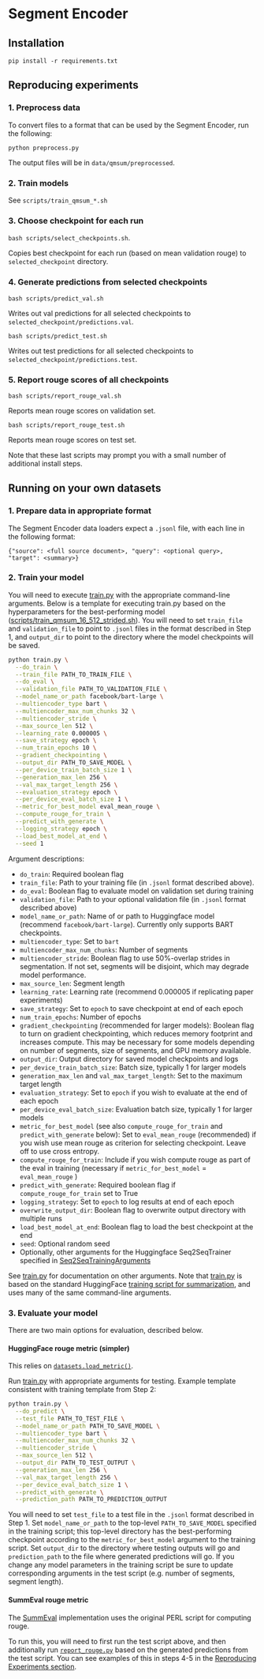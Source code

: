 # Segment Encoder

## Installation
```
pip install -r requirements.txt
``` 

## Reproducing experiments

### 1. Preprocess data
To convert files to a format that can be used by the Segment Encoder, run the following:
```
python preprocess.py
```

The output files will be in `data/qmsum/preprocessed`.

### 2. Train models

See `scripts/train_qmsum_*.sh`

### 3. Choose checkpoint for each run

`bash scripts/select_checkpoints.sh`. 

Copies best checkpoint for each run (based on mean validation rouge) to `selected_checkpoint` directory.

### 4. Generate predictions from selected checkpoints

`bash scripts/predict_val.sh`
 
Writes out val predictions for all selected checkpoints to `selected_checkpoint/predictions.val`.

`bash scripts/predict_test.sh`
 
Writes out test predictions for all selected checkpoints to `selected_checkpoint/predictions.test`.

### 5. Report rouge scores of all checkpoints

`bash scripts/report_rouge_val.sh`

Reports mean rouge scores on validation set.

`bash scripts/report_rouge_test.sh`

Reports mean rouge scores on test set.

Note that these last scripts may prompt you with a small number of additional install steps.

## Running on your own datasets

### 1. Prepare data in appropriate format

The Segment Encoder data loaders expect a `.jsonl` file, with each line in the following format:

```
{"source": <full source document>, "query": <optional query>, "target": <summary>}
```

### 2. Train your model

You will need to execute [train.py](train.py) with the appropriate command-line arguments. Below is a template
for executing train.py based on the hyperparameters for the best-performing model ([scripts/train_qmsum_16_512_strided.sh](scripts/train_qmsum_16_512_strided.sh)). 
You will need to set `train_file` and `validation_file` to point to `.jsonl` files in the format described in Step 1, and `output_dir`
to point to the directory where the model checkpoints will be saved.
 
```bash
python train.py \
  --do_train \
  --train_file PATH_TO_TRAIN_FILE \
  --do_eval \
  --validation_file PATH_TO_VALIDATION_FILE \
  --model_name_or_path facebook/bart-large \
  --multiencoder_type bart \
  --multiencoder_max_num_chunks 32 \
  --multiencoder_stride \
  --max_source_len 512 \
  --learning_rate 0.000005 \
  --save_strategy epoch \
  --num_train_epochs 10 \
  --gradient_checkpointing \
  --output_dir PATH_TO_SAVE_MODEL \
  --per_device_train_batch_size 1 \
  --generation_max_len 256 \
  --val_max_target_length 256 \
  --evaluation_strategy epoch \
  --per_device_eval_batch_size 1 \
  --metric_for_best_model eval_mean_rouge \
  --compute_rouge_for_train \
  --predict_with_generate \
  --logging_strategy epoch \
  --load_best_model_at_end \
  --seed 1
```
 
Argument descriptions:
* `do_train`: Required boolean flag
* `train_file`: Path to your training file (in `.jsonl` format described above).
* `do_eval`: Boolean flag to evaluate model on validation set during training
* `validation_file`: Path to your optional validation file (in `.jsonl` format described above)
* `model_name_or_path`: Name of or path to Huggingface model (recommend `facebook/bart-large`). Currently only supports BART checkpoints.
* `multiencoder_type`: Set to `bart`
* `multiencoder_max_num_chunks`: Number of segments
* `multiencoder_stride`: Boolean flag to use 50%-overlap strides in segmentation. If not set, segments will be disjoint, which may degrade model performance.
* `max_source_len`: Segment length
* `learning_rate`: Learning rate (recommend 0.000005 if replicating paper experiments)
* `save_strategy`: Set to `epoch` to save checkpoint at end of each epoch
* `num_train_epochs`: Number of epochs
* `gradient_checkpointing` (recommended for larger models): Boolean flag to turn on gradient checkpointing, which reduces memory footprint and increases compute.
This may be necessary for some models depending on number of segments, size of segments, and GPU memory available.
* `output_dir`: Output directory for saved model checkpoints and logs
* `per_device_train_batch_size`: Batch size, typically 1 for larger models
* `generation_max_len` and `val_max_target_length`: Set to the maximum target length
* `evaluation_strategy`:  Set to `epoch` if you wish to evaluate at the end of each epoch
* `per_device_eval_batch_size`: Evaluation batch size, typically 1 for larger models
* `metric_for_best_model` (see also `compute_rouge_for_train` and `predict_with_generate` below): Set to `eval_mean_rouge` (recommended) if you wish use mean rouge as criterion for selecting checkpoint. Leave off to use cross entropy.
* `compute_rouge_for_train`: Include if you wish compute rouge as part of the eval in training (necessary if `metric_for_best_model` = `eval_mean_rouge` )
* `predict_with_generate`: Required boolean flag if `compute_rouge_for_train` set to True
* `logging_strategy`: Set to `epoch` to log results at end of each epoch
* `overwrite_output_dir`: Boolean flag to overwrite output directory with multiple runs
* `load_best_model_at_end`: Boolean flag to load the best checkpoint at the end
* `seed`: Optional random seed
* Optionally, other arguments for the Huggingface Seq2SeqTrainer specified in
 [Seq2SeqTrainingArguments](https://huggingface.co/docs/transformers/main_classes/trainer#transformers.Seq2SeqTrainingArguments)

See [train.py](train.py) for
documentation on other arguments. Note that [train.py](train.py) is based on the standard HuggingFace [training script for summarization](https://github.com/huggingface/transformers/blob/master/examples/pytorch/summarization/run_summarization.py),
and uses many of the same command-line arguments.

### 3. Evaluate your model

There are two main options for evaluation, described below.

#### HuggingFace rouge metric (simpler)
This relies on [`datasets.load_metric()`](https://huggingface.co/docs/datasets/loading_metrics.html).

Run [train.py](train.py) with appropriate arguments for testing. Example template consistent with training template from Step 2:

```bash
python train.py \
  --do_predict \
  --test_file PATH_TO_TEST_FILE \
  --model_name_or_path PATH_TO_SAVE_MODEL \
  --multiencoder_type bart \
  --multiencoder_max_num_chunks 32 \
  --multiencoder_stride \
  --max_source_len 512 \
  --output_dir PATH_TO_TEST_OUTPUT \
  --generation_max_len 256 \
  --val_max_target_length 256 \
  --per_device_eval_batch_size 1 \
  --predict_with_generate \
  --prediction_path PATH_TO_PREDICTION_OUTPUT
```

You will need to set `test_file` to a test file in the `.jsonl` format described in Step 1. Set `model_name_or_path` to the
top-level `PATH_TO_SAVE_MODEL` specified in the training script; this top-level directory has the best-performing checkpoint 
according to the `metric_for_best_model` argument to the training script. Set `output_dir`
to the directory where testing outputs will go and `prediction_path` to the file where generated predictions will go. 
If you change any model parameters in the training
script be sure to update corresponding arguments in the test script (e.g. number of segments, segment length).

#### SummEval rouge metric


The [SummEval](https://github.com/Yale-LILY/SummEval) implementation uses the original PERL script for computing rouge.

To run this, you will need to first run the test script above, and then additionally run
 [`report_rouge.py`](../rouge/report_rouge.py) based on the generated predictions from the test script. You
can see examples of this in steps 4-5 in the [Reproducing Experiments section](#reproducing-experiments).

